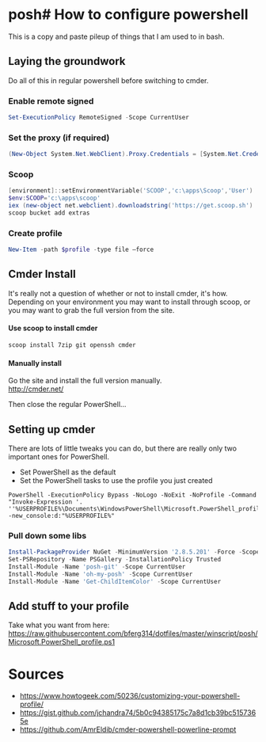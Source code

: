 # posh# How to configure powershell
This is a copy and paste pileup of things that I am used to in bash.  

## Laying the groundwork  
Do all of this in regular powershell before switching to cmder.

### Enable remote signed
```powershell
Set-ExecutionPolicy RemoteSigned -Scope CurrentUser
```

### Set the proxy (if required)
```powershell
(New-Object System.Net.WebClient).Proxy.Credentials = [System.Net.CredentialCache]::DefaultNetworkCredentials
```

### Scoop
```powershell
[environment]::setEnvironmentVariable('SCOOP','c:\apps\Scoop','User')
$env:SCOOP='c:\apps\scoop'
iex (new-object net.webclient).downloadstring('https://get.scoop.sh')
scoop bucket add extras
```

### Create profile
```powershell
New-Item -path $profile -type file –force
```

## Cmder Install
It's really not a question of whether or not to install cmder, it's how. Depending on your environment you may want to install through scoop, or you may want to grab the full version from the site.

#### Use scoop to install cmder
```powershell
scoop install 7zip git openssh cmder
```

#### Manually install
Go the site and install the full version manually.  
http://cmder.net/

Then close the regular PowerShell...

## Setting up cmder
There are lots of little tweaks you can do, but there are really only two important ones for PowerShell.  
* Set PowerShell as the default
* Set the PowerShell tasks to use the profile you just created 
```
PowerShell -ExecutionPolicy Bypass -NoLogo -NoExit -NoProfile -Command "Invoke-Expression '. ''%USERPROFILE%\Documents\WindowsPowerShell\Microsoft.PowerShell_profile.ps1'''" -new_console:d:"%USERPROFILE%"
```

### Pull down some libs
```powershell
Install-PackageProvider NuGet -MinimumVersion '2.8.5.201' -Force -Scope CurrentUser
Set-PSRepository -Name PSGallery -InstallationPolicy Trusted
Install-Module -Name 'posh-git' -Scope CurrentUser
Install-Module -Name 'oh-my-posh' -Scope CurrentUser
Install-Module -Name 'Get-ChildItemColor' -Scope CurrentUser
```

## Add stuff to your profile
Take what you want from here:
https://raw.githubusercontent.com/bferg314/dotfiles/master/winscript/posh/Microsoft.PowerShell_profile.ps1

# Sources
* https://www.howtogeek.com/50236/customizing-your-powershell-profile/  
* https://gist.github.com/jchandra74/5b0c94385175c7a8d1cb39bc5157365e  
* https://github.com/AmrEldib/cmder-powershell-powerline-prompt  

